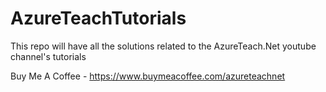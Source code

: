 # AzureTeachTutorials
This repo will have all the solutions related to the AzureTeach.Net youtube channel's tutorials


Buy Me A Coffee - https://www.buymeacoffee.com/azureteachnet
